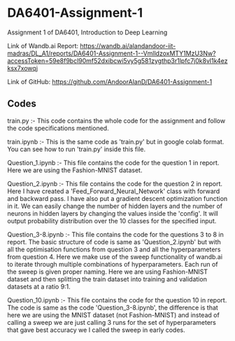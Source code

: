# DA6401-Assignment-1
Assignment 1 of DA6401, Introduction to Deep Learning

Link of Wandb.ai Report: https://wandb.ai/alandandoor-iit-madras/DL_A1/reports/DA6401-Assignment-1--VmlldzoxMTY1MzU3Nw?accessToken=59e8f9bcl90mf52dxibcwi5vy5g581zygthp3r1lpfc7j0k8vl1k4ezksx7xowqj

Link of GitHub: https://github.com/AndoorAlanD/DA6401-Assignment-1

Codes
-----
train.py  :- This code contains the whole code for the assignment and follow the code specifications mentioned.

train.ipynb :- This is the same code as 'train.py' but in google colab format. You can see how to run 'train.py' inside this file.

Question_1.ipynb :- This file contains the code for the question 1 in report. Here we are using the Fashion-MNIST dataset.

Question_2.ipynb :- This file contains the code for the question 2 in report. Here I have created a 'Feed_Forward_Neural_Network' class with forward and backward pass. I have also put a gradient descent optimization function in it. We can easily change the number of hidden layers and the number of neurons in hidden layers by changing the values inside the 'config'. It will output probability distribution over the 10 classes for the specified input. 

Question_3-8.ipynb :- This file contains the code for the questions 3 to 8 in report. The basic structure of code is same as 'Question_2.ipynb' but with all the optimisation functions from question 3 and all the hyperparameters from question 4. Here we make use of the sweep functionality of wandb.ai to iterate through multiple combinations of hyperparameters. Each run of the sweep is given proper naming. Here we are using Fashion-MNIST dataset and then splitting the train dataset into training and validation datasets at a ratio 9:1.

Question_10.ipynb :- This file contains the code for the question 10 in report. The code is same as the code 'Question_3-8.ipynb', the difference is that here we are using the MNIST dataset (not Fashion-MNIST) and instead of calling a sweep we are just calling 3 runs for the set of hyperparameters that gave best accuracy we I called the sweep in early codes.
